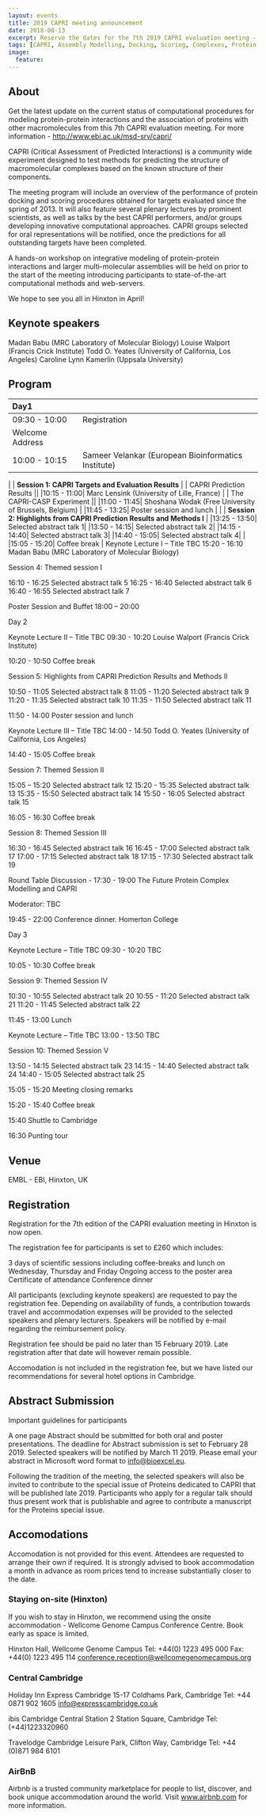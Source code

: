 ```yaml
---
layout: events
title: 2019 CAPRI meeting announcement
date: 2018-08-13
excerpt: Reserve the dates for the 7th 2019 CAPRI evaluation meeting - April 3-5, 2019
tags: [CAPRI, Assembly Modelling, Docking, Scoring, Complexes, Protein Structure]
image:
  feature:
---
```


## About

Get the latest update on the current status of computational procedures for modeling protein-protein interactions and the association of proteins with other macromolecules from this 7th CAPRI evaluation meeting. For more information - http://www.ebi.ac.uk/msd-srv/capri/

CAPRI (Critical Assessment of Predicted Interactions) is a community wide experiment designed to test methods for predicting the structure of macromolecular complexes based on the known structure of their components.

The meeting program will include an overview of the performance of protein docking and scoring procedures obtained for targets evaluated since the spring of 2013. It will also feature several plenary lectures by prominent scientists, as well as talks by the best CAPRI performers, and/or groups developing innovative computational approaches. CAPRI groups selected for oral representations will be notified, once the predictions for all outstanding targets have been completed.

A hands-on workshop on integrative modeling of protein-protein interactions and larger multi-molecular assemblies will be held on prior to the start of the meeting introducing participants to state-of-the-art computational methods and web-servers.

We hope to see you all in Hinxton in April!

## Keynote speakers

Madan Babu (MRC Laboratory of Molecular Biology)
Louise Walport (Francis Crick Institute)
Todd O. Yeates (University of California, Los Angeles)
Caroline Lynn Kamerlin (Uppsala University)

## Program

| Day1 ||
|:-----|:----------------------|
|09:30 - 10:00| Registration |
| Welcome Address ||
|10:00 - 10:15| Sameer Velankar (European Bioinformatics Institute) |
|
| **Session 1: CAPRI Targets and Evaluation Results**
|
| CAPRI Prediction Results ||
|10:15 - 11:00| Marc Lensink (University of Lille, France) | 
| The CAPRI-CASP Experiment ||
|11:00 - 11:45| Shoshana Wodak (Free University of Brussels, Belgium) |
|11:45 - 13:25| Poster session and lunch |
|
| **Session 2: Highlights from CAPRI Prediction Results and Methods I**
|
|13:25 - 13:50| Selected abstract talk 1|
|13:50 - 14:15| Selected abstract talk 2|
|14:15 - 14:40| Selected abstract talk 3|
|14:40 - 15:05| Selected abstract talk 4|
|
|15:05 - 15:20| Coffee break
|
Keynote Lecture I – Title TBC
15:20 - 16:10 Madan Babu (MRC Laboratory of Molecular Biology)

Session 4: Themed session I

16:10 - 16:25 Selected abstract talk 5
16:25 - 16:40 Selected abstract talk 6
16:40 - 16:55 Selected abstract talk 7

Poster Session and Buffet
18:00 – 20:00

Day 2

Keynote Lecture II – Title TBC
09:30 - 10:20 Louise Walport (Francis Crick Institute)

10:20 - 10:50 Coffee break

Session 5: Highlights from CAPRI Prediction Results and Methods II

10:50 - 11:05  Selected abstract talk 8
11:05 - 11:20  Selected abstract talk 9
11:20 - 11:35  Selected abstract talk 10
11:35 - 11:50  Selected abstract talk 11

11:50 - 14:00 Poster session and lunch

Keynote Lecture III – Title TBC
14:00 - 14:50 Todd O. Yeates (University of California, Los Angeles)

14:40 - 15:05 Coffee break

Session 7: Themed Session II

15:05 – 15:20 Selected abstract talk 12
15:20 - 15:35  Selected abstract talk 13
15:35 - 15:50  Selected abstract talk 14
15:50 - 16:05  Selected abstract talk 15

16:05 - 16:30 Coffee break

Session 8: Themed Session III

16:30 - 16:45  Selected abstract talk 16
16:45 - 17:00  Selected abstract talk 17
17:00 - 17:15  Selected abstract talk 18
17:15 - 17:30 Selected abstract talk 19

Round Table Discussion - 17:30 - 19:00 The Future Protein Complex Modelling and CAPRI

Moderator: TBC

19:45 - 22:00 Conference dinner. Homerton College

Day 3

Keynote Lecture – Title TBC
09:30 - 10:20 TBC


10:05 - 10:30 Coffee break

Session 9: Themed Session IV

10:30 - 10:55  Selected abstract talk 20
10:55 - 11:20  Selected abstract talk 21
11:20 - 11:45  Selected abstract talk 22

11:45 - 13:00 Lunch

Keynote Lecture – Title TBC
13:00 - 13:50 TBC

Session 10: Themed Session V

13:50 - 14:15  Selected abstract talk 23
14:15 - 14:40  Selected abstract talk 24
14:40 - 15:05  Selected abstract talk 25

15:05 - 15:20 Meeting closing remarks

15:20 - 15:40 Coffee break

15:40 Shuttle to Cambridge

16:30 Punting tour


## Venue

EMBL - EBI, Hinxton, UK

## Registration

Registration for the 7th edition of the CAPRI evaluation meeting in Hinxton is now open.

The registration fee for participants is set to £260 which includes:

3 days of scientific sessions including coffee-breaks and lunch on Wednesday, Thursday and Friday
Ongoing access to the poster area
Certificate of attendance
Conference dinner


All participants (excluding keynote speakers) are requested to pay the registration fee. Depending on availability of funds, a contribution towards travel and accommodation expenses will be provided to the selected speakers and plenary lecturers. Speakers will be notified by e-mail regarding the reimbursement policy.

Registration fee should be paid no later than 15 February 2019. Late registration after that date will however remain possible.

Accomodation is not included in the registration fee, but we have listed our recommendations for several hotel options in Cambridge. 

## Abstract Submission

Important guidelines for participants

A one page Abstract should be submitted for both oral and poster presentations. The deadline for Abstract submission is set to February 28 2019. Selected speakers will be notified by March 11 2019. Please email your abstract in Microsoft word format to info@bioexcel.eu.

Following the tradition of the meeting, the selected speakers will also be invited to contribute to the special issue of Proteins dedicated to CAPRI that will be published late 2019. Participants who apply for a regular talk should thus present work that is publishable and agree to contribute a manuscript for the Proteins special issue.

## Accomodations

Accomodation is not provided for this event. Attendees are requested to arrange their own if required. It is strongly advised to book accommodation a month in advance as room prices tend to increase substantially closer to the date. 

### Staying on-site (Hinxton)
If you wish to stay in Hinxton, we recommend using the onsite accommodation - Wellcome Genome Campus Conference Centre. Book early as space is limited.

Hinxton Hall, Wellcome Genome Campus
Tel: +44(0) 1223 495 000
Fax: +44(0) 1223 495 114
conference.reception@wellcomegenomecampus.org

### Central Cambridge 

Holiday Inn Express Cambridge 
15-17 Coldhams Park, Cambridge
Tel: +44 0871 902 1605
info@expresscambridge.co.uk

ibis Cambridge Central Station
2 Station Square, Cambridge
Tel: (+44)1223320960

Travelodge
Cambridge Leisure Park, Clifton Way, Cambridge
Tel: +44 (0)871 984 6101


### AirBnB

Airbnb is a trusted community marketplace for people to list, discover, and book unique accommodation around the world. Visit www.airbnb.com for more information.
